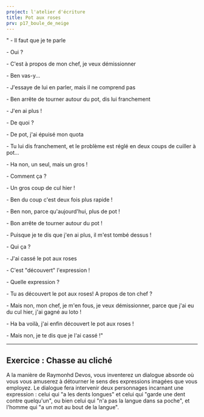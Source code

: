 ```yaml
---
project: l'atelier d'écriture
title: Pot aux roses
prv: p17_boule_de_neige
---
```


" - Il faut que je te parle

\- Oui ?

\- C'est à propos de mon chef, je veux démissionner

\- Ben vas-y...

\- J'essaye de lui en parler, mais il ne comprend pas

\- Ben arrête de tourner autour du pot, dis lui franchement

\- J'en ai plus !

\- De quoi ?

\- De pot, j'ai épuisé mon quota

\- Tu lui dis franchement, et le problème est réglé en deux coups de cuiller à pot...

\- Ha non, un seul, mais un gros !

\- Comment ça ?

\- Un gros coup de cul hier !

\- Ben du coup c'est deux fois plus rapide !

\- Ben non, parce qu'aujourd'hui, plus de pot !

\- Bon arrête de tourner autour du pot !

\- Puisque je te dis que j'en ai plus, il m'est tombé dessus !

\- Qui ça ?

\- J'ai cassé le pot aux roses

\- C'est "découvert" l'expression !

\- Quelle expression ?

\- Tu as découvert le pot aux roses! A propos de ton chef ?

\- Mais non, mon chef, je m'en fous, je veux démissionner, parce que j'ai eu du cul hier, j'ai gagné au loto !

\- Ha ba voilà, j'ai enfin découvert le pot aux roses !

\- Mais non, je te dis que je l'ai cassé !"

---
## Exercice : Chasse au cliché
A la manière de Raymonhd Devos, vous inventerez un dialogue absorde où vous vous amuserez à détourner le sens des expressions imagées que vous employez. Le dialogue fera intervenir deux personnages incarnant une expression : celui qui "a les dents longues" et celui qui "garde une dent contre quelqu'un", ou bien celui qui "n'a pas la langue dans sa poche", et l'homme qui "a un mot au bout de la langue".

